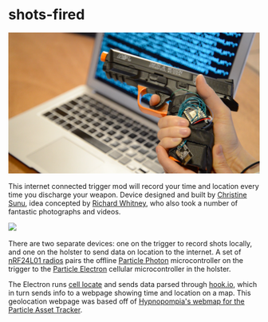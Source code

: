 # shots-fired

![](shots-fired.png)

This internet connected trigger mod will record your time and location every time you discharge your weapon. Device designed and built by [Christine Sunu](http://www.christinesunu.com), idea concepted by [Richard Whitney](http://gra.in), who also took a number of fantastic photographs and videos.

![](geolocate.gif)

There are two separate devices: one on the trigger to record shots locally, and one on the holster to send data on location to the internet. A set of [nRF24L01 radios](https://github.com/technobly/SparkCore-RF24) pairs the offline [Particle Photon](https://store.particle.io/#photon) microcontroller on the trigger to the [Particle Electron](https://store.particle.io/#electron-3g-americas) cellular microcontroller in the holster.

The Electron runs [cell locate](https://gist.github.com/technobly/cea340d13cb7848196b5) and sends data parsed through [hook.io](http://hook.io), which in turn sends info to a webpage showing time and location on a map. This geolocation webpage was based off of [Hypnopompia's webmap for the Particle Asset Tracker](https://github.com/Hypnopompia/electron-assettracker-webmap).